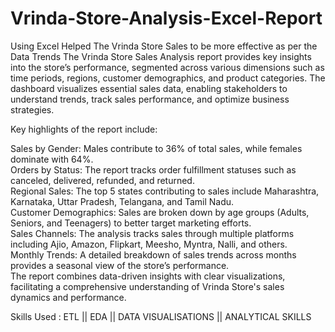 # Vrinda-Store-Analysis-Excel-Report
Using Excel Helped The Vrinda Store Sales to be more effective as per the Data Trends
The Vrinda Store Sales Analysis report provides key insights into the store’s performance, segmented across various dimensions such as time periods, regions, customer demographics, and product categories. The dashboard visualizes essential sales data, enabling stakeholders to understand trends, track sales performance, and optimize business strategies.<br>

Key highlights of the report include:<br>

Sales by Gender: Males contribute to 36% of total sales, while females dominate with 64%.<br>
Orders by Status: The report tracks order fulfillment statuses such as canceled, delivered, refunded, and returned.<br>
Regional Sales: The top 5 states contributing to sales include Maharashtra, Karnataka, Uttar Pradesh, Telangana, and Tamil Nadu.<br>
Customer Demographics: Sales are broken down by age groups (Adults, Seniors, and Teenagers) to better target marketing efforts.<br>
Sales Channels: The analysis tracks sales through multiple platforms including Ajio, Amazon, Flipkart, Meesho, Myntra, Nalli, and others.<br>
Monthly Trends: A detailed breakdown of sales trends across months provides a seasonal view of the store’s performance.<br>
The report combines data-driven insights with clear visualizations, facilitating a comprehensive understanding of Vrinda Store's sales dynamics and performance.<br>

Skills Used : ETL || EDA || DATA VISUALISATIONS || ANALYTICAL SKILLS 

